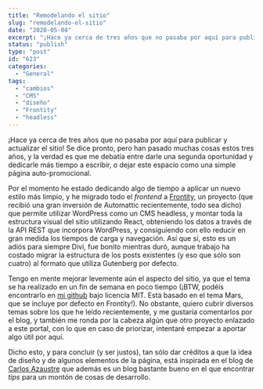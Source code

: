 ```yaml
---
title: "Remodelando el sitio"
slug: "remodelando-el-sitio"
date: "2020-05-04"
excerpt: "¡Hace ya cerca de tres años que no pasaba por aquí para publicar y actualizar el sitio! Se dice pronto, pero han pasado muchas cosas estos tres años, y la verdad es que me debatía entre darle una segunda oportunidad y dedicarle más tiempo a escribir, o dejar este espacio como una simple página auto-promocional. &hellip; Sigue leyendo Remodelando el sitio"
status: "publish"
type: "post"
id: "623"
categories:
  - "General"
tags:
  - "cambios"
  - "CMS"
  - "diseño"
  - "Frontity"
  - "headless"
---
```


¡Hace ya cerca de tres años que no pasaba por aquí para publicar y actualizar el sitio! Se dice pronto, pero han pasado muchas cosas estos tres años, y la verdad es que me debatía entre darle una segunda oportunidad y dedicarle más tiempo a escribir, o dejar este espacio como una simple página auto-promocional.

Por el momento he estado dedicando algo de tiempo a aplicar un nuevo estilo más limpio, y he migrado todo el *frontend* a [Frontity](https://www.frontity.org), un proyecto (que recibió una gran inversión de Automattic recientemente, todo sea dicho) que permite utilizar WordPress como un CMS headless, y montar toda la estructura visual del sitio utilizando React, obteniendo los datos a través de la API REST que incorpora WordPress, y consiguiendo con ello reducir en gran medida los tiempos de carga y navegación. Así que sí, esto es un adiós para siempre Divi, fue bonito mientras duró, aunque trabajo ha costado migrar la estructura de los posts existentes (y eso que sólo son cuatro) al formato que utiliza Gutenberg por defecto.

Tengo en mente mejorar levemente aún el aspecto del sitio, ya que el tema se ha realizado en un fin de semana en poco tiempo (¡BTW, podéis encontrarlo en [mi github](https://github.com/oegea/oriol-im) bajo licencia MIT. Está basado en el tema Mars, que se incluye por defecto en Frontity!). No obstante, quiero cubrir diversos temas sobre los que he leído recientemente, y me gustaría comentarlos por el blog, y también me ronda por la cabeza algún que otro proyecto enlazado a este portal, con lo que en caso de priorizar, intentaré empezar a aportar algo útil por aquí.

Dicho esto, y para concluir (y ser justos), tan sólo dar créditos a que la idea de diseño y de algunos elementos de la página, está inspirada en el blog de [Carlos Azaustre](https://carlosazaustre.es/) que además es un blog bastante bueno en el que encontrar *tips* para un montón de cosas de desarrollo.